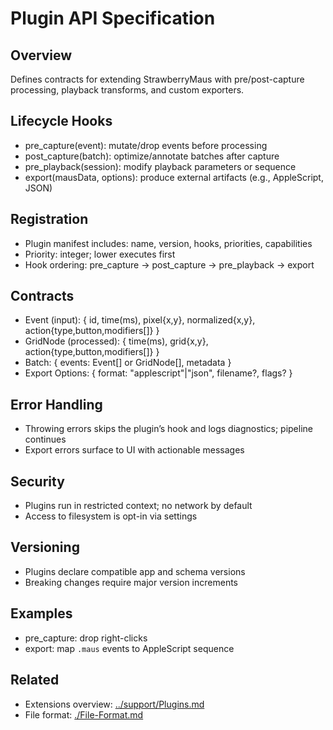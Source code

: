 # Plugin API Specification

## Overview

Defines contracts for extending StrawberryMaus with pre/post-capture processing, playback transforms, and custom exporters.

## Lifecycle Hooks

- pre_capture(event): mutate/drop events before processing
- post_capture(batch): optimize/annotate batches after capture
- pre_playback(session): modify playback parameters or sequence
- export(mausData, options): produce external artifacts (e.g., AppleScript, JSON)

## Registration

- Plugin manifest includes: name, version, hooks, priorities, capabilities
- Priority: integer; lower executes first
- Hook ordering: pre_capture → post_capture → pre_playback → export

## Contracts

- Event (input): { id, time(ms), pixel{x,y}, normalized{x,y}, action{type,button,modifiers[]} }
- GridNode (processed): { time(ms), grid{x,y}, action{type,button,modifiers[]} }
- Batch: { events: Event[] or GridNode[], metadata }
- Export Options: { format: "applescript"|"json", filename?, flags? }

## Error Handling

- Throwing errors skips the plugin’s hook and logs diagnostics; pipeline continues
- Export errors surface to UI with actionable messages

## Security

- Plugins run in restricted context; no network by default
- Access to filesystem is opt-in via settings

## Versioning

- Plugins declare compatible app and schema versions
- Breaking changes require major version increments

## Examples

- pre_capture: drop right-clicks
- export: map `.maus` events to AppleScript sequence

## Related

- Extensions overview: [../support/Plugins.md](../support/Plugins.md)
- File format: [./File-Format.md](./File-Format.md)
